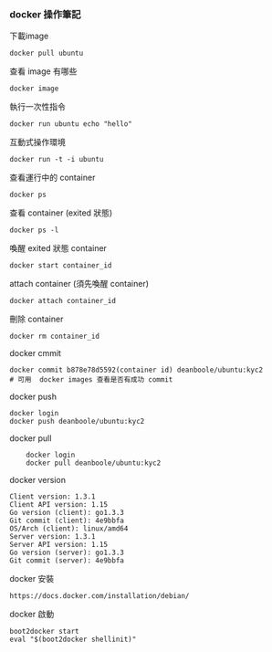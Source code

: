 ### docker 操作筆記

下載image

    docker pull ubuntu

查看 image 有哪些

    docker image

執行一次性指令

    docker run ubuntu echo "hello"

互動式操作環境

    docker run -t -i ubuntu

查看運行中的 container

    docker ps

查看 container (exited 狀態)

    docker ps -l

喚醒 exited 狀態 container

    docker start container_id

attach container (須先喚醒 container)

    docker attach container_id

刪除 container

    docker rm container_id

docker cmmit

    docker commit b878e78d5592(container id) deanboole/ubuntu:kyc2
    # 可用  docker images 查看是否有成功 commit

docker push

    docker login
    docker push deanboole/ubuntu:kyc2

docker pull

        docker login
        docker pull deanboole/ubuntu:kyc2

docker version

    Client version: 1.3.1
    Client API version: 1.15
    Go version (client): go1.3.3
    Git commit (client): 4e9bbfa
    OS/Arch (client): linux/amd64
    Server version: 1.3.1
    Server API version: 1.15
    Go version (server): go1.3.3
    Git commit (server): 4e9bbfa

docker 安裝

    https://docs.docker.com/installation/debian/

docker 啟動

    boot2docker start
    eval "$(boot2docker shellinit)"

